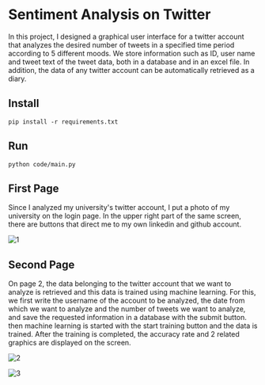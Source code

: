 # Sentiment Analysis on Twitter
In this project, I designed a graphical user interface for a twitter account that analyzes the desired number of tweets in a specified time period according to 5 different moods. We store information such as ID, user name and tweet text of the tweet data, both in a database and in an excel file. In addition, the data of any twitter account can be automatically retrieved as a diary.

## Install
```
pip install -r requirements.txt
```
## Run
```
python code/main.py
```
## First Page
Since I analyzed my university's twitter account, I put a photo of my university on the login page. In the upper right part of the same screen, there are buttons that direct me to my own linkedin and github account.

![1](https://user-images.githubusercontent.com/61835738/175532808-f443ffe1-87b0-4ed8-a719-7202378de6f1.PNG)

## Second Page
On page 2, the data belonging to the twitter account that we want to analyze is retrieved and this data is trained using machine learning. For this, we first write the username of the account to be analyzed, the date from which we want to analyze and the number of tweets we want to analyze, and save the requested information in a database with the submit button. then machine learning is started with the start training button and the data is trained. After the training is completed, the accuracy rate and 2 related graphics are displayed on the screen.

![2](https://user-images.githubusercontent.com/61835738/175536295-1f6a49d0-d4f0-447d-abb1-e70f4c480e34.PNG)

![3](https://user-images.githubusercontent.com/61835738/175536398-40717cd1-1179-4163-b4a1-b80f3f563e58.PNG)
